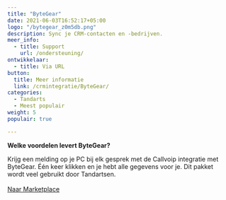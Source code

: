 ```yaml
---
title: "ByteGear"
date: 2021-06-03T16:52:17+05:00
logo: "/bytegear_z0m5db.png"
description: Sync je CRM-contacten en -bedrijven.
meer_info:
  - title: Support
    url: /ondersteuning/
ontwikkelaar:
  - title: Via URL
button:
  title: Meer informatie
  link: /crmintegratie/ByteGear/
categories:
  - Tandarts
  - Meest populair
weight: 5
populair: true

---
```


**Welke voordelen levert ByteGear?**

Krijg een melding op je PC bij elk gesprek met de Callvoip integratie met ByteGear. Één keer klikken en je hebt alle gegevens voor je. Dit pakket wordt veel gebruikt door Tandartsen.<br><br><a href="/marketplace" class="button">Naar Marketplace</a>
